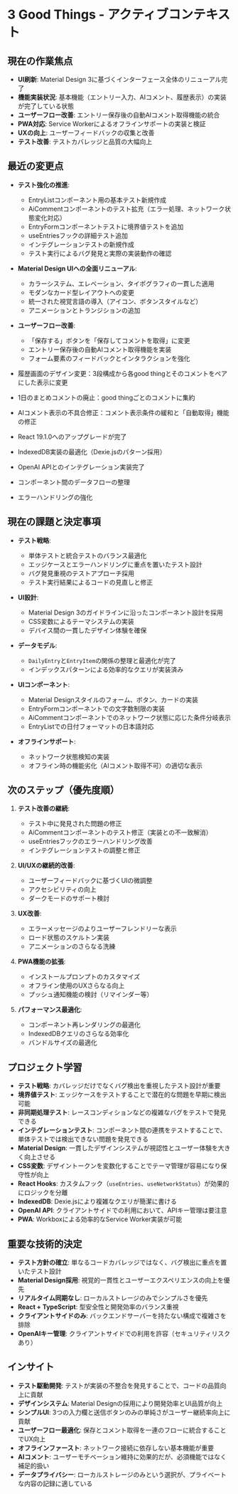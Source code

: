 # 3 Good Things - アクティブコンテキスト

## 現在の作業焦点

- **UI刷新**: Material Design 3に基づくインターフェース全体のリニューアル完了
- **機能実装状況**: 基本機能（エントリー入力、AIコメント、履歴表示）の実装が完了している状態
- **ユーザーフロー改善**: エントリー保存後の自動AIコメント取得機能の統合
- **PWA対応**: Service Workerによるオフラインサポートの実装と検証
- **UXの向上**: ユーザーフィードバックの収集と改善
- **テスト改善**: テストカバレッジと品質の大幅向上

## 最近の変更点

- **テスト強化の推進**:
  - EntryListコンポーネント用の基本テスト新規作成
  - AiCommentコンポーネントのテスト拡充（エラー処理、ネットワーク状態変化対応）
  - EntryFormコンポーネントテストに境界値テストを追加
  - useEntriesフックの詳細テスト追加
  - インテグレーションテストの新規作成
  - テスト実行によるバグ発見と実際の実装動作の確認

- **Material Design UIへの全面リニューアル**:
  - カラーシステム、エレベーション、タイポグラフィの一貫した適用
  - モダンなカード型レイアウトへの変更
  - 統一された視覚言語の導入（アイコン、ボタンスタイルなど）
  - アニメーションとトランジションの追加

- **ユーザーフロー改善**:
  - 「保存する」ボタンを「保存してコメントを取得」に変更
  - エントリー保存後の自動AIコメント取得機能を実装
  - フォーム要素のフィードバックとインタラクションを強化

- 履歴画面のデザイン変更：3段構成から各good thingとそのコメントをペアにした表示に変更
- 1日のまとめコメントの廃止：good thingごとのコメントに集約
- AIコメント表示の不具合修正：コメント表示条件の緩和と「自動取得」機能の修正
- React 19.1.0へのアップグレードが完了
- IndexedDB実装の最適化（Dexie.jsのパターン採用）
- OpenAI APIとのインテグレーション実装完了
- コンポーネント間のデータフローの整理
- エラーハンドリングの強化

## 現在の課題と決定事項

- **テスト戦略**:
  - 単体テストと統合テストのバランス最適化
  - エッジケースとエラーハンドリングに重点を置いたテスト設計
  - バグ発見重視のテストアプローチ採用
  - テスト実行結果によるコードの見直しと修正

- **UI設計**:
  - Material Design 3のガイドラインに沿ったコンポーネント設計を採用
  - CSS変数によるテーマシステムの実装
  - デバイス間の一貫したデザイン体験を確保

- **データモデル**: 
  - `DailyEntry`と`EntryItem`の関係の整理と最適化が完了
  - インデックスパターンによる効率的なクエリが実装済み

- **UIコンポーネント**:
  - Material Designスタイルのフォーム、ボタン、カードの実装
  - EntryFormコンポーネントでの文字数制限の実装
  - AiCommentコンポーネントでのネットワーク状態に応じた条件分岐表示
  - EntryListでの日付フォーマットの日本語対応

- **オフラインサポート**:
  - ネットワーク状態検知の実装
  - オフライン時の機能劣化（AIコメント取得不可）の適切な表示

## 次のステップ（優先度順）

1. **テスト改善の継続**:
   - テスト中に発見された問題の修正
   - AiCommentコンポーネントのテスト修正（実装との不一致解消）
   - useEntriesフックのエラーハンドリング改善
   - インテグレーションテストの調整と修正

2. **UI/UXの継続的改善**:
   - ユーザーフィードバックに基づくUIの微調整
   - アクセシビリティの向上
   - ダークモードのサポート検討

3. **UX改善**:
   - エラーメッセージのよりユーザーフレンドリーな表示
   - ロード状態のスケルトン実装
   - アニメーションのさらなる洗練

4. **PWA機能の拡張**:
   - インストールプロンプトのカスタマイズ
   - オフライン使用のUXさらなる向上
   - プッシュ通知機能の検討（リマインダー等）

5. **パフォーマンス最適化**:
   - コンポーネント再レンダリングの最適化
   - IndexedDBクエリのさらなる効率化
   - バンドルサイズの最適化

## プロジェクト学習

- **テスト戦略**: カバレッジだけでなくバグ検出を重視したテスト設計が重要
- **境界値テスト**: エッジケースをテストすることで潜在的な問題を早期に検出可能
- **非同期処理テスト**: レースコンディションなどの複雑なバグをテストで発見できる
- **インテグレーションテスト**: コンポーネント間の連携をテストすることで、単体テストでは検出できない問題を発見できる
- **Material Design**: 一貫したデザインシステムが視認性とユーザー体験を大きく向上させる
- **CSS変数**: デザイントークンを変数化することでテーマ管理が容易になり保守性が向上
- **React Hooks**: カスタムフック（`useEntries`、`useNetworkStatus`）が効果的にロジックを分離
- **IndexedDB**: Dexie.jsにより複雑なクエリが簡潔に書ける
- **OpenAI API**: クライアントサイドでの利用において、APIキー管理は要注意
- **PWA**: Workboxによる効率的なService Worker実装が可能

## 重要な技術的決定

- **テスト方針の確立**: 単なるコードカバレッジではなく、バグ検出に重点を置いたテスト設計
- **Material Design採用**: 視覚的一貫性とユーザーエクスペリエンスの向上を優先
- **リアルタイム同期なし**: ローカルストレージのみでシンプルさを優先
- **React + TypeScript**: 型安全性と開発効率のバランス重視
- **クライアントサイドのみ**: バックエンドサーバーを持たない構成で複雑さを排除
- **OpenAIキー管理**: クライアントサイドでの利用を許容（セキュリティリスクあり）

## インサイト

- **テスト駆動開発**: テストが実装の不整合を発見することで、コードの品質向上に貢献
- **デザインシステム**: Material Designの採用により開発効率とUI品質が向上
- **シンプルUI**: 3つの入力欄と送信ボタンのみの単純さがユーザー継続率向上に貢献
- **ユーザーフロー最適化**: 保存とコメント取得を一連のフローに統合することでUX向上
- **オフラインファースト**: ネットワーク接続に依存しない基本機能が重要
- **AIコメント**: ユーザーモチベーション維持に効果的だが、必須機能ではなく補足的扱い
- **データプライバシー**: ローカルストレージのみという選択が、プライベートな内容の記録に適している
